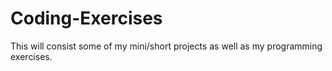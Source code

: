 # Coding-Exercises
This will consist some of my mini/short projects as well as my programming exercises.
